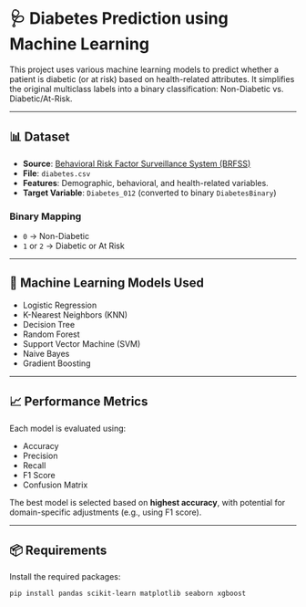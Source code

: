 # 🩺 Diabetes Prediction using Machine Learning

This project uses various machine learning models to predict whether a patient is diabetic (or at risk) based on health-related attributes. It simplifies the original multiclass labels into a binary classification: Non-Diabetic vs. Diabetic/At-Risk.

---

## 📊 Dataset

- **Source**: [Behavioral Risk Factor Surveillance System (BRFSS)](https://www.cdc.gov/brfss/)
- **File**: `diabetes.csv`
- **Features**: Demographic, behavioral, and health-related variables.
- **Target Variable**: `Diabetes_012` (converted to binary `DiabetesBinary`)

### Binary Mapping
- `0` → Non-Diabetic
- `1` or `2` → Diabetic or At Risk

---

## 🧠 Machine Learning Models Used

- Logistic Regression
- K-Nearest Neighbors (KNN)
- Decision Tree
- Random Forest
- Support Vector Machine (SVM)
- Naive Bayes
- Gradient Boosting

---

## 📈 Performance Metrics

Each model is evaluated using:

- Accuracy
- Precision
- Recall
- F1 Score
- Confusion Matrix

The best model is selected based on **highest accuracy**, with potential for domain-specific adjustments (e.g., using F1 score).

---

## 📦 Requirements

Install the required packages:

```bash
pip install pandas scikit-learn matplotlib seaborn xgboost

